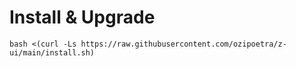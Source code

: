 # Install & Upgrade

```
bash <(curl -Ls https://raw.githubusercontent.com/ozipoetra/z-ui/main/install.sh)
```